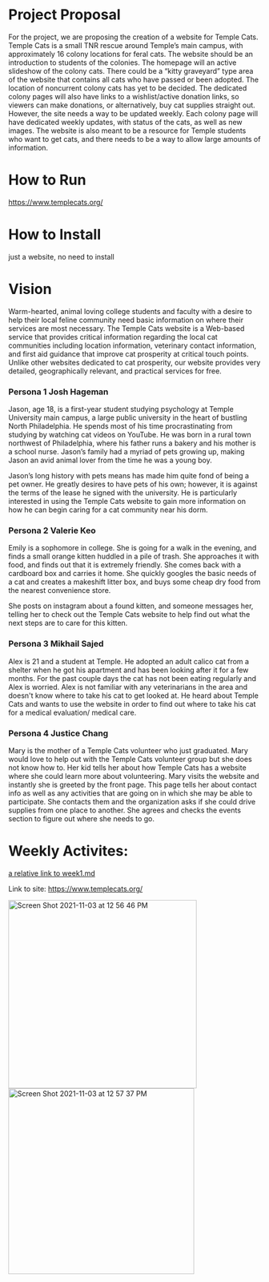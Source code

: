 # Project Proposal

For the project, we are proposing the creation of a website for Temple Cats. Temple Cats is a small TNR rescue around Temple’s main campus, with approximately 16 colony locations for feral cats. The website should be an introduction to students of the colonies. The homepage will an active slideshow of the colony cats. There could be a “kitty graveyard” type area of the website that contains all cats who have passed or been adopted. The location of noncurrent colony cats has yet to be decided. The dedicated colony pages will also have links to a wishlist/active donation links, so viewers can make donations, or alternatively, buy cat supplies straight out. However, the site needs a way to be updated weekly. Each colony page will have dedicated weekly updates, with status of the cats, as well as new images. The website is also meant to be a resource for Temple students who want to get cats, and there needs to be a way to allow large amounts of information.

# How to Run
https://www.templecats.org/

# How to Install
just a website, no need to install
# Vision

Warm-hearted, animal loving college students and faculty with a desire to help their local feline community need basic information on where their services are most necessary. The Temple Cats website is a Web-based service that
provides critical information regarding the local cat communities including location information, veterinary contact information, and first aid guidance that improve cat prosperity at critical touch points. Unlike other websites dedicated to cat prosperity, our website provides very detailed, geographically relevant, and practical services for free.


### Persona 1 Josh Hageman
Jason, age 18, is a first-year student studying psychology at Temple University main campus, a 
large public university in the heart of bustling North Philadelphia. He spends most of his time procrastinating from studying by watching cat videos on YouTube. He was born in a rural town northwest of Philadelphia, where his father 
runs a bakery and his mother is a school nurse. Jason’s family had a myriad of pets growing up, making Jason an avid animal lover from the time he was a young boy.


Jason’s long history with pets means has made him quite fond of being a pet owner. He greatly desires to have pets of his own; however, it is against the terms of the lease he signed with the university. He is particularly interested in using the Temple Cats website to gain more information on how he can begin caring for a cat community near his dorm.

### Persona 2 Valerie Keo
Emily is a sophomore in college. She is going for a walk in the evening, and finds a small orange kitten huddled in a pile of trash. She approaches it with food, and finds out that it is extremely friendly. She comes back with a cardboard box and carries it home. She quickly googles the basic needs of a cat and creates a makeshift litter box, and buys some cheap dry food from the nearest convenience store.

She posts on instagram about a found kitten, and someone messages her, telling her to check out the Temple Cats website to help find out what the next steps are to care for this kitten.

### Persona 3 Mikhail Sajed
Alex is 21 and a student at Temple. He adopted an adult calico cat from a shelter when he got his apartment and has been looking after it for a few months. For the past couple days the cat has not been eating regularly and Alex is worried. Alex is not familiar with any veterinarians in the area and doesn't know where to take his cat to get looked at. He heard about Temple Cats and wants to use the website in order to find out where to take his cat for a medical evaluation/ medical care.

### Persona 4 Justice Chang
Mary is the mother of a Temple Cats volunteer who just graduated. Mary would love to help out with the Temple Cats volunteer group but she does not know how to. Her kid tells her about how Temple Cats has a website where she could learn more about volunteering. Mary visits the website and instantly she is greeted by the front page. This page tells her about contact info as well as any activities that are going on in which she may be able to participate. She contacts them and the organization asks if she could drive supplies from one place to another. She agrees and checks the events section to figure out where she needs to go.

# Weekly Activites:
[a relative link to week1.md](week1.md)

Link to site: https://www.templecats.org/

<img width="376" alt="Screen Shot 2021-11-03 at 12 56 46 PM" src="https://user-images.githubusercontent.com/45643520/140114798-042d2b9a-099a-4c9d-9668-4dbe849b58c9.png">
<img width="371" alt="Screen Shot 2021-11-03 at 12 57 37 PM" src="https://user-images.githubusercontent.com/45643520/140116043-baf11d12-d441-4b27-96cd-cab8f48e3f73.png">


